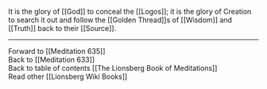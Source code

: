 It is the glory of [[God]] to conceal the [[Logos]]; it is the glory of Creation to search it out and follow the [[Golden Thread]]s of [[Wisdom]] and [[Truth]] back to their [[Source]]. 

___

Forward to [[Meditation 635]]  
Back to [[Meditation 633]]  
Back to table of contents [[The Lionsberg Book of Meditations]]  
Read other [[Lionsberg Wiki Books]] 